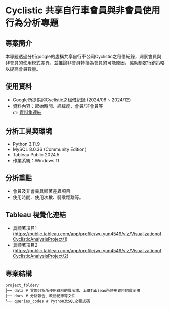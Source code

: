 # Cyclistic 共享自行車會員與非會員使用行為分析專題

## 專案簡介
本專題透過分析google的虛構共享自行車公司Cyclistic之租借紀錄，洞察會員與非會員的使用模式差異，並推論非會員轉換為會員的可能原因，協助制定行銷策略以提高會員數量。

## 使用資料
- Google所提供的Cyclistic之租借紀錄 (2024/06 ~ 2024/12）
- 資料內容：起始時間、經緯度、會員/非會員等   
👉 [資料集連結](https://divvy-tripdata.s3.amazonaws.com/index.html)

## 分析工具與環境
- Python 3.11.9
- MySQL 8.0.36 (Community Edition)
- Tableau Public 2024.5
- 作業系統：Windows 11

## 分析重點
- 會員及非會員具顯著差異項目
- 使用時間、使用次數、騎乘距離等。

## Tableau 視覺化連結
 - 具顯著項目1 (https://public.tableau.com/app/profile/wu.yun4549/viz/VisualizationofCyclisticAnalysisProject/1)
 - 具顯著項目2 (https://public.tableau.com/app/profile/wu.yun4549/viz/VisualizationofCyclisticAnalysisProject/2)

## 專案結構
```plaintext
project_folder/
├── data # 實際分析所使用資料的展示檔、上傳Tableau所使用資料的展示檔
├── docs # 分析報告、改動紀錄等文件
└── queries_codes # Python及SQL之程式碼

